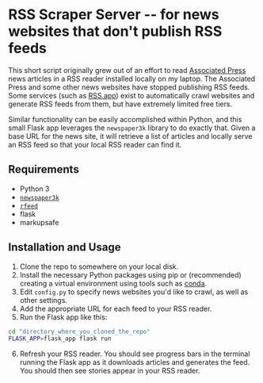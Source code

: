 # RSS Scraper Server -- for news websites that don't publish RSS feeds

This short script originally grew out of an effort to read [Associated Press](https://apnews.com/) news articles in a RSS reader installed locally on my laptop. The Associated Press and some other news websites have stopped publishing RSS feeds. Some services (such as [RSS.app](https://rss.app/)) exist to automatically crawl websites and generate RSS feeds from them, but have extremely limited free tiers.

Similar functionality can be easily accomplished within Python, and this small Flask app leverages the `newspaper3k` library to do exactly that. Given a base URL for the news site, it will retrieve a list of articles and locally serve an RSS feed so that your local RSS reader can find it.

## Requirements

- Python 3
- [`newspaper3k`](https://anaconda.org/conda-forge/newspaper3k)
- [`rfeed`](https://pypi.org/project/rfeed/)
- flask
- markupsafe

## Installation and Usage

1. Clone the repo to somewhere on your local disk.
2. Install the necessary Python packages using pip or (recommended) creating a virtual environment using tools such as [conda](https://docs.conda.io/en/latest/).
3. Edit `config.py` to specify news websites you'd like to crawl, as well as other settings.
4. Add the appropriate URL for each feed to your RSS reader.
5. Run the Flask app like this:

```bash
cd "directory_where_you_cloned_the_repo"
FLASK_APP=flask_app flask run
```

6. Refresh your RSS reader. You should see progress bars in the terminal running the Flask app as it downloads articles and generates the feed. You should then see stories appear in your RSS reader.